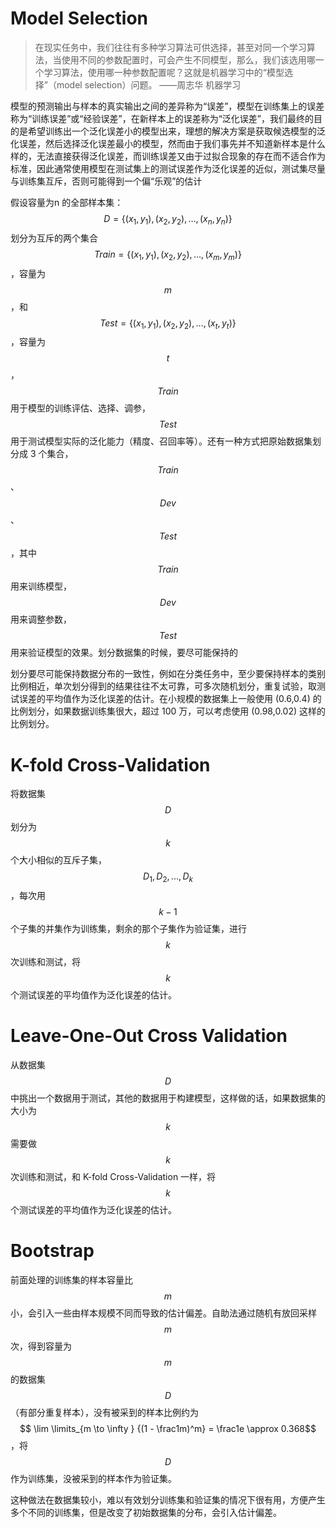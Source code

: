 # Model Selection

> 在现实任务中，我们往往有多种学习算法可供选择，甚至对同一个学习算法，当使用不同的参数配置时，可会产生不同模型，那么，我们该选用哪一个学习算法，使用哪一种参数配置呢？这就是机器学习中的“模型选择”（model selection）问题。
——周志华 机器学习

模型的预测输出与样本的真实输出之间的差异称为“误差”，模型在训练集上的误差称为“训练误差”或“经验误差”，在新样本上的误差称为“泛化误差”，我们最终的目的是希望训练出一个泛化误差小的模型出来，理想的解决方案是获取候选模型的泛化误差，然后选择泛化误差最小的模型，然而由于我们事先并不知道新样本是什么样的，无法直接获得泛化误差，而训练误差又由于过拟合现象的存在而不适合作为标准，因此通常使用模型在测试集上的测试误差作为泛化误差的近似，测试集尽量与训练集互斥，否则可能得到一个偏“乐观”的估计

假设容量为n 的全部样本集：$$ D=\{(x_1,y_1),(x_2,y_2),\ldots,(x_n,y_n)\}$$ 划分为互斥的两个集合 $$Train =\{(x_1,y_1),(x_2,y_2),\ldots,(x_m,y_m)\}$$ ，容量为 $$m$$，和 $$Test=\{(x_1,y_1),(x_2,y_2),\ldots,(x_t,y_t)\}$$ ，容量为 $$t$$，$$Train$$ 用于模型的训练评估、选择、调参，$$Test$$ 用于测试模型实际的泛化能力（精度、召回率等）。还有一种方式把原始数据集划分成 3 个集合，$$Train$$、$$Dev$$、$$Test$$，其中 $$Train$$ 用来训练模型， $$Dev$$ 用来调整参数， $$Test$$ 用来验证模型的效果。划分数据集的时候，要尽可能保持的

划分要尽可能保持数据分布的一致性，例如在分类任务中，至少要保持样本的类别比例相近，单次划分得到的结果往往不太可靠，可多次随机划分，重复试验，取测试误差的平均值作为泛化误差的估计。在小规模的数据集上一般使用 (0.6,0.4) 的比例划分，如果数据训练集很大，超过 100 万，可以考虑使用 (0.98,0.02) 这样的比例划分。

# K-fold Cross-Validation

将数据集 $$D$$ 划分为 $$k$$ 个大小相似的互斥子集， $$D_1,D_2,\ldots,D_k$$ ，每次用 $$k−1$$ 个子集的并集作为训练集，剩余的那个子集作为验证集，进行 $$k$$ 次训练和测试，将 $$k$$ 个测试误差的平均值作为泛化误差的估计。

# Leave-One-Out Cross Validation

从数据集  $$D$$ 中挑出一个数据用于测试，其他的数据用于构建模型，这样做的话，如果数据集的大小为 $$k$$ 需要做 $$k$$ 次训练和测试，和 K-fold Cross-Validation 一样，将 $$k$$ 个测试误差的平均值作为泛化误差的估计。

# Bootstrap

前面处理的训练集的样本容量比 $$m$$ 小，会引入一些由样本规模不同而导致的估计偏差。自助法通过随机有放回采样 $$m$$ 次，得到容量为 $$m$$ 的数据集 $$D$$（有部分重复样本），没有被采到的样本比例约为 $$ \lim \limits_{m \to \infty } {(1 - \frac1m)^m} = \frac1e \approx 0.368$$，将 $$D$$ 作为训练集，没被采到的样本作为验证集。

这种做法在数据集较小，难以有效划分训练集和验证集的情况下很有用，方便产生多个不同的训练集，但是改变了初始数据集的分布，会引入估计偏差。
